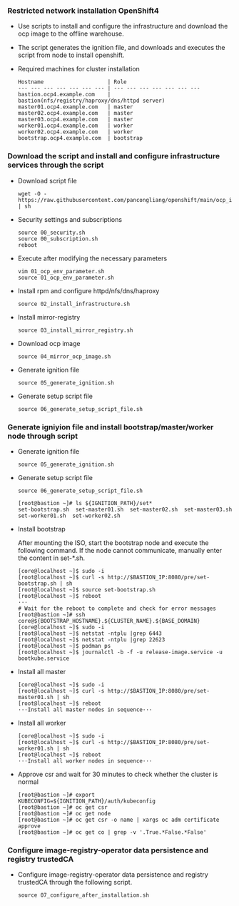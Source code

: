 ### Restricted network installation OpenShift4
* Use scripts to install and configure the infrastructure and download the ocp image to the offline warehouse.
* The script generates the ignition file, and downloads and executes the script from node to install openshift.

* Required machines for cluster installation
  ```
  Hostname                    | Role
  --- --- --- --- --- --- --- | --- --- --- --- --- --- --- 
  bastion.ocp4.example.com    | bastion(nfs/registry/haproxy/dns/httpd server)
  master01.ocp4.example.com   | master 
  master02.ocp4.example.com   | master
  master03.ocp4.example.com   | master
  worker01.ocp4.example.com   | worker
  worker02.ocp4.example.com   | worker
  bootstrap.ocp4.example.com  | bootstrap
  ```

### Download the script and install and configure infrastructure services through the script

* Download script file
  ```
  wget -O - https://raw.githubusercontent.com/pancongliang/openshift/main/ocp_install/00_download_scripts.sh | sh
  ```

* Security settings and subscriptions
  ```
  source 00_security.sh
  source 00_subscription.sh
  reboot
  ```

* Execute after modifying the necessary parameters
  ```
  vim 01_ocp_env_parameter.sh
  source 01_ocp_env_parameter.sh
  ```

* Install rpm and configure httpd/nfs/dns/haproxy
  ```
  source 02_install_infrastructure.sh
  ```

* Install mirror-registry
  ```
  source 03_install_mirror_registry.sh
  ```

* Download ocp image
  ```
  source 04_mirror_ocp_image.sh
  ```

* Generate ignition file
  ```
  source 05_generate_ignition.sh
  ```

* Generate setup script file
  ```
  source 06_generate_setup_script_file.sh
  ```

### Generate igniyion file and install bootstrap/master/worker node through script

* Generate ignition file
  ```
  source 05_generate_ignition.sh
  ```
  
* Generate setup script file
  ```
  source 06_generate_setup_script_file.sh

  [root@bastion ~]# ls ${IGNITION_PATH}/set*
  set-bootstrap.sh  set-master01.sh  set-master02.sh  set-master03.sh  set-worker01.sh  set-worker02.sh
  ```

* Install bootstrap

  After mounting the ISO, start the bootstrap node and execute the following command.
  If the node cannot communicate, manually enter the content in set-*.sh.
  
  ```
  [core@localhost ~]$ sudo -i
  [root@localhost ~]$ curl -s http://$BASTION_IP:8080/pre/set-bootstrap.sh | sh
  [root@localhost ~]$ source set-bootstrap.sh
  [root@localhost ~]$ reboot
  ···
  # Wait for the reboot to complete and check for error messages
  [root@bastion ~]# ssh core@${BOOTSTRAP_HOSTNAME}.${CLUSTER_NAME}.${BASE_DOMAIN}
  [core@localhost ~]$ sudo -i
  [root@localhost ~]$ netstat -ntplu |grep 6443
  [root@localhost ~]$ netstat -ntplu |grep 22623
  [root@localhost ~]$ podman ps
  [root@localhost ~]$ journalctl -b -f -u release-image.service -u bootkube.service
  ```

* Install all master
  ```
  [core@localhost ~]$ sudo -i
  [root@localhost ~]$ curl -s http://$BASTION_IP:8080/pre/set-master01.sh | sh
  [root@localhost ~]$ reboot
  ···Install all master nodes in sequence···
  ```

* Install all worker
  ```
  [core@localhost ~]$ sudo -i
  [root@localhost ~]$ curl -s http://$BASTION_IP:8080/pre/set-worker01.sh | sh
  [root@localhost ~]$ reboot
  ···Install all worker nodes in sequence···
  ```

* Approve csr and wait for 30 minutes to check whether the cluster is normal
  ```
  [root@bastion ~]# export KUBECONFIG=${IGNITION_PATH}/auth/kubeconfig
  [root@bastion ~]# oc get csr
  [root@bastion ~]# oc get node
  [root@bastion ~]# oc get csr -o name | xargs oc adm certificate approve
  [root@bastion ~]# oc get co | grep -v '.True.*False.*False'
  ```

### Configure image-registry-operator data persistence and registry trustedCA

* Configure image-registry-operator data persistence and registry trustedCA through the following script.

  ```
  source 07_configure_after_installation.sh
  ```
